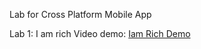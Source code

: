 Lab for Cross Platform Mobile App

Lab 1: I am rich
Video demo: [Iam Rich Demo](https://drive.google.com/file/d/1WeaMe6-5U_1aZVhoGT2rhLRfBjxZyLQk/view?usp=drive_link)
